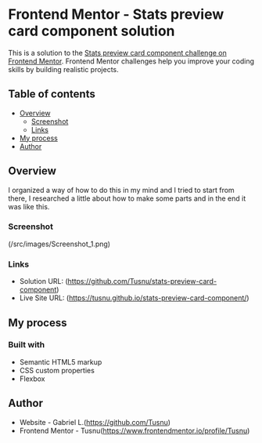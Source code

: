 # Frontend Mentor - Stats preview card component solution

This is a solution to the [Stats preview card component challenge on Frontend Mentor](https://www.frontendmentor.io/challenges/stats-preview-card-component-8JqbgoU62). Frontend Mentor challenges help you improve your coding skills by building realistic projects. 

## Table of contents

- [Overview](#overview)
  - [Screenshot](#screenshot)
  - [Links](#links)
- [My process](#my-process)
- [Author](#author)

## Overview

I organized a way of how to do this in my mind and I tried to start from there, I researched a little about how to make some parts and in the end it was like this.

### Screenshot

(/src/images/Screenshot_1.png)

### Links

- Solution URL: (https://github.com/Tusnu/stats-preview-card-component)
- Live Site URL: (https://tusnu.github.io/stats-preview-card-component/)

## My process

### Built with

- Semantic HTML5 markup
- CSS custom properties
- Flexbox

## Author

- Website - Gabriel L.(https://github.com/Tusnu)
- Frontend Mentor - Tusnu(https://www.frontendmentor.io/profile/Tusnu)
